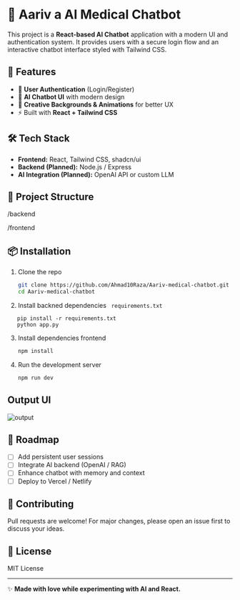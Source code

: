 # 🤖 Aariv a  AI Medical Chatbot

This project is a **React-based AI Chatbot** application with a modern UI and authentication system.
It provides users with a secure login flow and an interactive chatbot interface styled with Tailwind CSS.

## 🚀 Features

- 🔐 **User Authentication** (Login/Register)
- 🤖 **AI Chatbot UI** with modern design
- 🎨 **Creative Backgrounds & Animations** for better UX
- ⚡ Built with **React + Tailwind CSS**

## 🛠️ Tech Stack

- **Frontend:** React, Tailwind CSS, shadcn/ui
- **Backend (Planned):** Node.js / Express
- **AI Integration (Planned):** OpenAI API or custom LLM

## 📂 Project Structure

/backend

/frontend



## 📦 Installation

1. Clone the repo
   ```bash
   git clone https://github.com/Ahmad10Raza/Aariv-medical-chatbot.git
   cd Aariv-medical-chatbot
   ```

2. Install backned dependencies ` requirements.txt`

```
   pip install -r requirements.txt
   python app.py
```

3. Install dependencies frontend
   ```bash
   npm install
   ```
4. Run the development server
   ```bash
   npm run dev
   ```

## Output UI

![output]()

## 🔮 Roadmap

* [ ] Add persistent user sessions
* [ ] Integrate AI backend (OpenAI / RAG)
* [ ] Enhance chatbot with memory and context
* [ ] Deploy to Vercel / Netlify

## 🤝 Contributing

Pull requests are welcome! For major changes, please open an issue first to discuss your ideas.

## 📜 License

MIT License

---

✨ **Made with love while experimenting with AI and React.**
